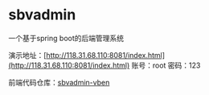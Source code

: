 # sbvadmin
一个基于spring boot的后端管理系统

演示地址：[http://118.31.68.110:8081/index.html](http://118.31.68.110:8081/index.html)
账号：root
密码：123

前端代码仓库：[sbvadmin-vben](https://github.com/billyshen26/sbvadmin-vben)